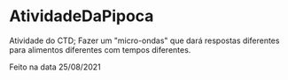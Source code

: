# AtividadeDaPipoca
Atividade do CTD; Fazer um "micro-ondas" que dará respostas diferentes para alimentos diferentes com tempos diferentes.


Feito na data 25/08/2021
